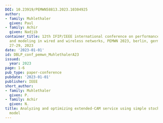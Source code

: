 ```yaml
---
DOI: 10.23919/PEMWN58813.2023.10304925
author:
- family: Muhlethaler
  given: Paul
- family: Achir
  given: Nadjib
container_title: 12th IFIP/IEEE international conference on performance evaluation
  and modeling in wired and wireless networks, PEMWN 2023, berlin, germany, september
  27-29, 2023
date: '2023-01-01'
id: DBLP_conf_pemwn_MuhlethalerA23
issued:
  year: 2023
page: 1-6
pub_type: paper-conference
pubdate: '2023-01-01'
publisher: IEEE
short_author:
- family: Muhlethaler
  given: P.
- family: Achir
  given: N.
title: Analyzing and optimizing extended-CAM service using simple stochastic geometry
  model
---
```

